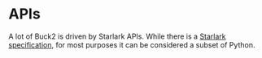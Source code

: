 # APIs

A lot of Buck2 is driven by Starlark APIs. While there is a [Starlark specification](https://github.com/bazelbuild/starlark/blob/master/spec.md), for most purposes it can be considered a subset of Python.

<!--
TEMPORARILY COMMENT OUT WHILE WE MOVE GENERATED CODE

There are three main places you can write Starlark in Buck2:

* In `BUCK` files, where you can define the rules. The most interesting functions are [the rules themselves](rules), but you will often use the [builtin Starlark functions](starlark/globals) (most of which are the same as in Python), and a few of the [build functions](build/globals) (e.g. `glob`).
* In rule definitions, where you can use the same Starlark standard functions, but will heavily be using the [build functions](build/globals) (e.g. `rule` and `attrs`).
* In [BXL](../developers/bxl), where the [context type](bxl/bxl_ctx) is one of the more important ones.
-->
